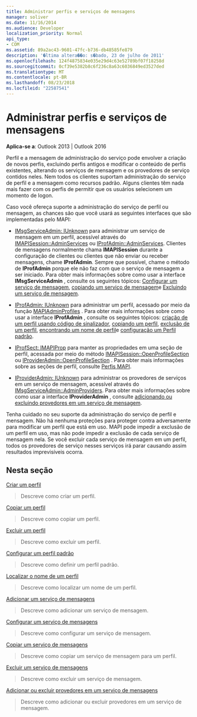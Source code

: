 ```yaml
---
title: Administrar perfis e serviços de mensagens
manager: soliver
ms.date: 11/16/2014
ms.audience: Developer
localization_priority: Normal
api_type:
- COM
ms.assetid: 89a2ac43-9601-47fc-b736-db48585fe879
description: '�ltima altera��o: s�bado, 23 de julho de 2011'
ms.openlocfilehash: 124f4875834e035e29d4c63e52789bf07f18258d
ms.sourcegitcommit: 0cf39e5382b8c6f236c8a63c6036849ed3527ded
ms.translationtype: MT
ms.contentlocale: pt-BR
ms.lasthandoff: 08/23/2018
ms.locfileid: "22587541"
---
```

# <a name="administering-profiles-and-message-services"></a>Administrar perfis e serviços de mensagens

  
  
**Aplica-se a**: Outlook 2013 | Outlook 2016 
  
Perfil e a mensagem de administração do serviço pode envolver a criação de novos perfis, excluindo perfis antigos e modificar o conteúdo de perfis existentes, alterando os serviços de mensagem e os provedores de serviço contidos neles. Nem todos os clientes suportam administração do serviço de perfil e a mensagem como recursos padrão. Alguns clientes têm nada mais fazer com os perfis de permitir que os usuários selecionem um momento de logon.
  
Caso você ofereça suporte a administração do serviço de perfil ou mensagem, as chances são que você usará as seguintes interfaces que são implementadas pelo MAPI:
  
- [IMsgServiceAdmin: IUnknown](imsgserviceadminiunknown.md) para administrar um serviço de mensagem em um perfil, acessível através do [IMAPISession::AdminServices](imapisession-adminservices.md) ou [IProfAdmin::AdminServices](iprofadmin-adminservices.md). Clientes de mensagens normalmente chama **IMAPISession** durante a configuração de clientes ou clientes que não enviar ou receber mensagens, chame **IProfAdmin**. Sempre que possível, chame o método de **IProfAdmin** porque ele não faz com que o serviço de mensagem a ser iniciado. Para obter mais informações sobre como usar a interface **IMsgServiceAdmin** , consulte os seguintes tópicos: [Configurar um serviço de mensagem](configuring-a-message-service.md), [copiando um serviço de mensagem](copying-a-message-service.md)e [Excluindo um serviço de mensagem](deleting-a-message-service.md).
    
- [IProfAdmin: IUnknown](iprofadminiunknown.md) para administrar um perfil, acessado por meio da função [MAPIAdminProfiles](mapiadminprofiles.md) . Para obter mais informações sobre como usar a interface **IProfAdmin** , consulte os seguintes tópicos: [criação de um perfil usando código de sinalizador](creating-a-profile-by-using-custom-code.md), [copiando um perfil](copying-a-profile.md), [exclusão de um perfil](deleting-a-profile.md), [encontrando um nome de perfil](finding-a-profile-name.md)e [configuração um Perfil padrão](setting-a-default-profile.md).
    
- [IProfSect: IMAPIProp](iprofsectimapiprop.md) para manter as propriedades em uma seção de perfil, acessada por meio do método [IMAPISession::OpenProfileSection](imapisession-openprofilesection.md) ou [IProviderAdmin::OpenProfileSection](iprovideradmin-openprofilesection.md) . Para obter mais informações sobre as seções de perfil, consulte [Perfis MAPI](mapi-profiles.md).
    
- [IProviderAdmin: IUnknown](iprovideradminiunknown.md) para administrar os provedores de serviços em um serviço de mensagem, acessível através do [IMsgServiceAdmin::AdminProviders](imsgserviceadmin-adminproviders.md). Para obter mais informações sobre como usar a interface **IProviderAdmin** , consulte [adicionando ou excluindo provedores em um serviço de mensagem](adding-or-deleting-providers-in-a-message-service.md).
    
Tenha cuidado no seu suporte da administração do serviço de perfil e mensagem. Não há nenhuma proteções para proteger contra adversamente para modificar um perfil que está em uso. MAPI pode impedir a exclusão de um perfil em uso, mas não pode impedir a exclusão de cada serviço de mensagem nela. Se você excluir cada serviço de mensagem em um perfil, todos os provedores de serviço nesses serviços irá parar causando assim resultados imprevisíveis ocorra.
  
## <a name="in-this-section"></a>Nesta seção

[Criar um perfil](creating-a-profile.md)
  
> Descreve como criar um perfil.
    
[Copiar um perfil](copying-a-profile.md)
  
> Descreve como copiar um perfil.
    
[Excluir um perfil](deleting-a-profile.md)
  
> Descreve como excluir um perfil.
    
[Configurar um perfil padrão](setting-a-default-profile.md)
  
> Descreve como definir um perfil padrão.
    
[Localizar o nome de um perfil](finding-a-profile-name.md)
  
> Descreve como localizar um nome de um perfil.
    
[Adicionar um serviço de mensagens](adding-a-message-service.md)
  
> Descreve como adicionar um serviço de mensagem.
    
[Configurar um serviço de mensagens](configuring-a-message-service.md)
  
> Descreve como configurar um serviço de mensagem.
    
[Copiar um serviço de mensagens](copying-a-message-service.md)
  
> Descreve como copiar um serviço de mensagem para um perfil.
    
[Excluir um serviço de mensagens](deleting-a-message-service.md)
  
> Descreve como excluir um serviço de mensagem.
    
[Adicionar ou excluir provedores em um serviço de mensagens](adding-or-deleting-providers-in-a-message-service.md)
  
> Descreve como adicionar ou excluir provedores em um serviço de mensagem.
    


